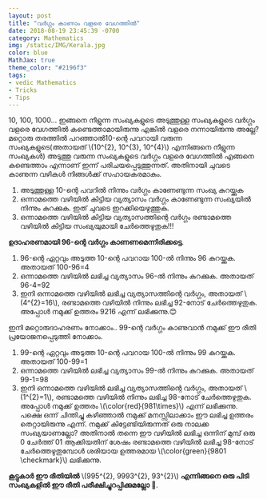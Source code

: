 ```yaml
---
layout: post
title: "വർഗ്ഗം കാണാം വളരെ വേഗത്തിൽ"
date: 2018-08-19 23:45:39 -0700
category: Mathematics
img: /static/IMG/Kerala.jpg
color: blue
MathJax: true
theme_color: "#2196f3"
tags: 
- vedic Mathematics
- Tricks
- Tips
---
```


10, 100, 1000... ഇങ്ങനെ നീളുന്ന സംഖ്യകളുടെ അടുത്തുള്ള സംഖ്യകളുടെ വർഗ്ഗം വളരെ വേഗത്തിൽ കണ്ടെത്താമായിരുന്നു എങ്കിൽ വളരെ നന്നായിരുന്നു അല്ലേ? മറ്റൊരു തരത്തിൽ പറഞ്ഞാൽ10-ന്റെ പവറായി വരുന്ന സംഖ്യകളുടെ(അതായത് \\(10^{2}, 10^{3}, 10^{4}\\) എന്നിങ്ങനെ നീളുന്ന സംഖ്യകൾ) അടുത്തു വരുന്ന സംഖ്യകളുടെ വർഗ്ഗം വളരെ വേഗത്തിൽ എങ്ങനെ കണ്ടെത്താം എന്നാണ് ഇന്ന് പരിചയപ്പെടുത്തുന്നത്. അതിനായി ചുവടെ കാണുന്ന വഴികൾ നിങ്ങൾക്ക് സഹായകരമാകും.

1. അടുത്തുള്ള 10-ന്റെ പവറിൽ നിന്നും വർഗ്ഗം കാണേണ്ടുന്ന സംഖ്യ കുറയ്ക്കുക
2. ഒന്നാമത്തെ വഴിയിൽ കിട്ടിയ വ്യത്യാസം വർഗ്ഗം കാണേണ്ടുന്ന സംഖ്യയിൽ നിന്നും കുറക്കുക. ഇത്‌ ചുവടെ ഇറക്കിയെഴുത്തുക.
3. ഒന്നാമത്തെ വഴിയിൽ കിട്ടിയ വ്യത്യാസത്തിന്റെ വർഗ്ഗം രണ്ടാമത്തെ വഴിയിൽ കിട്ടിയ സംഖ്യയുമായി ചേർത്തെഴുതുക!!!

**ഉദാഹരണമായി 96-ന്റെ വർഗ്ഗം കാണണമെന്നിരിക്കട്ടെ**. 

1. 96-ന്റെ ഏറ്റവും അടുത്ത 10-ന്റെ പവറായ 100-ൽ നിന്നും 96 കുറയ്ക്കുക. അതായത് 100-96=4
2. ഒന്നാമത്തെ വഴിയിൽ ലഭിച്ച വ്യത്യാസം 96-ൽ നിന്നും കുറക്കുക. അതായത് 96-4=92
3. ഇനി ഒന്നാമത്തെ വഴിയിൽ ലഭിച്ച വ്യത്യാസത്തിന്റെ വർഗ്ഗം, അതായത് \\(4^{2}=16\\), രണ്ടാമത്തെ വഴിയിൽ നിന്നും ലഭിച്ച 92-നോട് ചേർത്തെഴുതുക. അപ്പോൾ നമുക്ക് ഉത്തരം 9216 എന്ന് ലഭിക്കുന്നു.😊

ഇനി മറ്റൊരുദാഹരണം നോക്കാം.. 99-ന്റെ വർഗ്ഗം കാണുവാൻ നമുക്ക് ഈ രീതി പ്രയോജനപ്പെടുത്തി നോക്കാം.

1. 99-ന്റെ ഏറ്റവും അടുത്ത 10-ന്റെ പവറായ 100-ൽ നിന്നും 99 കുറയ്ക്കുക. അതായത് 100-99=1
2. ഒന്നാമത്തെ വഴിയിൽ ലഭിച്ച വ്യത്യാസം 99-ൽ നിന്നും കുറക്കുക. അതായത് 99-1=98
3. ഇനി ഒന്നാമത്തെ വഴിയിൽ ലഭിച്ച വ്യത്യാസത്തിന്റെ വർഗ്ഗം, അതായത് \\(1^{2}=1\\), രണ്ടാമത്തെ വഴിയിൽ നിന്നും ലഭിച്ച 98-നോട് ചേർത്തെഴുതുക. അപ്പോൾ നമുക്ക് ഉത്തരം \\(\color{red}{981\times}\\) എന്ന് ലഭിക്കുന്നു. പക്ഷെ ഒന്ന് ചിന്തിച്ചു കഴിഞ്ഞാൽ നമുക്ക് മനസ്സിലാക്കാം ഈ ലഭിച്ച ഉത്തരം തെറ്റായിരുന്നു എന്ന്. നമുക്ക് കിട്ടേണ്ടിയിരുന്നത് ഒരു നാലക്ക സംഖ്യയാണല്ലോ? അതിനാൽ തന്നെ ഈ വഴിയിൽ ലഭിച്ച ഒന്നിന് മുമ്പ് ഒരു 0 ചേർത്ത് 01 ആക്കിയതിന് ശേഷം രണ്ടാമത്തെ വഴിയിൽ ലഭിച്ച 98-നോട് ചേർത്തെഴുതുമ്പോൾ ശരിയായ ഉത്തരമായ \\(\color{green}{9801 \checkmark}\\) ലഭിക്കുന്നു.

**കൂട്ടുകാർ ഈ രീതിയിൽ** \\(995^{2}, 9993^{2}, 93^{2}\\) **എന്നിങ്ങനെ ഒരു പിടി സംഖ്യകളിൽ ഈ രീതി പരീക്ഷിച്ചുറപ്പിക്കുമല്ലോ** 🤔.
